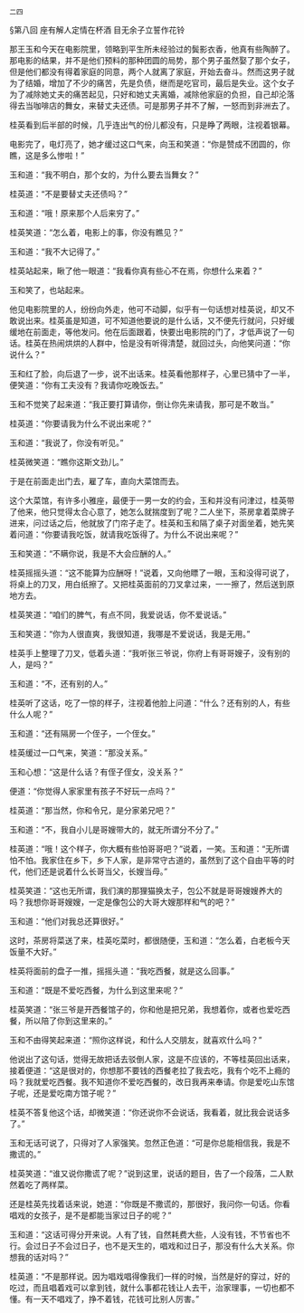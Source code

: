     二四 

   §第八回 座有解人定情在杯酒 目无余子立誓作花铃

   那王玉和今天在电影院里，领略到平生所未经验过的鬓影衣香，他真有些陶醉了。那电影的结果，并不是他们预料的那种团圆的局势，那个男子虽然娶了那个女子，但是他们都没有得着家庭的同意，两个人就离了家庭，开始去奋斗。然而这男子就为了结婚，增加了不少的痛苦，先是负债，继而是吃官司，最后是失业。这个女子为了减除她丈夫的痛苦起见，只好和她丈夫离婚，减除他家庭的负担，自己却沦落得去当咖啡店的舞女，来替丈夫还债。可是那男子并不了解，一怒而到非洲去了。

   桂英看到后半部的时候，几乎连出气的份儿都没有，只是睁了两眼，注视着银幕。

   电影完了，电灯亮了，她才缓过这口气来，向玉和笑道：“你是赞成不团圆的，你瞧，这是多么惨啦！”

   玉和道：“我不明白，那个女的，为什么要去当舞女？”

   桂英道：“不是要替丈夫还债吗？”

   玉和道：“哦！原来那个人后来穷了。”

   桂英笑道：“怎么着，电影上的事，你没有瞧见？”

   玉和道：“我不大记得了。”

   桂英站起来，瞅了他一眼道：“我看你真有些心不在焉，你想什么来着？”

   玉和笑了，也站起来。

   他见电影院里的人，纷纷向外走，他可不动脚，似乎有一句话想对桂英说，却又不敢说出来。桂英虽是知道，可不知道他要说的是什么话，又不便先行就问，只好缓缓地在前面走，等他发问。他在后面跟着，快要出电影院的门了，才低声说了一句话。桂英在热闹烘烘的人群中，恰是没有听得清楚，就回过头，向他笑问道：“你说什么？”

   玉和红了脸，向后退了一步，说不出话来。桂英看他那样子，心里已猜中了一半，便笑道：“你有工夫没有？我请你吃晚饭去。”

   玉和不觉笑了起来道：“我正要打算请你，倒让你先来请我，那可是不敢当。”

   桂英道：“你要请我为什么不说出来呢？”

   玉和道：“我说了，你没有听见。”

   桂英微笑道：“瞧你这斯文劲儿。”

   于是在前面走出门去，雇了车，直向大菜馆而去。

   这个大菜馆，有许多小雅座，最便于一男一女的约会，玉和并没有问津过，桂英带了他来，他只觉得太合心意了，她怎么就揣度到了呢？二人坐下，茶房拿着菜牌子进来，问过话之后，他就放了门帘子走了。桂英和玉和隔了桌子对面坐着，她先笑着问道：“你要请我吃饭，就请我吃饭得了。为什么不说出来呢？”

   玉和笑道：“不瞒你说，我是不大会应酬的人。”

   桂英摇摇头道：“这不能算为应酬呀！”说着，又向他瞟了一眼，玉和没得可说了，将桌上的刀叉，用白纸擦了。又把桂英面前的刀叉拿过来，一一擦了，然后送到原地方去。

   桂英笑道：“咱们的脾气，有点不同，我爱说话，你不爱说话。”

   玉和笑道：“你为人很直爽，我很知道，我哪是不爱说话，我是无用。”

   桂英手上整理了刀叉，低着头道：“我听张三爷说，你府上有哥哥嫂子，没有别的人，是吗？”

   玉和道：“不，还有别的人。”

   桂英听了这话，吃了一惊的样子，注视着他脸上问道：“什么？还有别的人，有些什么人呢？”

   玉和道：“还有隔房一个侄子，一个侄女。”

   桂英缓过一口气来，笑道：“那没关系。”

   玉和心想：“这是什么话？有侄子侄女，没关系？”

   便道：“你觉得人家家里有孩子不好玩一点吗？”

   桂英道：“那当然，你和令兄，是分家弟兄吧？”

   玉和道：“不，我自小儿是哥嫂带大的，就无所谓分不分了。”

   桂英道：“哦！这个样子，你大概有些怕哥哥吧？”说着，一笑。玉和道：“无所谓怕不怕。我家住在乡下，乡下人家，是非常守古道的，虽然到了这个自由平等的时代，他们还是说着什么长哥当父，长嫂当母。”

   桂英笑道：“这也无所谓，我们演的那狸猫换太子，包公不就是哥哥嫂嫂养大的吗？我想你哥哥嫂嫂，一定是像包公的大哥大嫂那样和气的吧？”

   玉和道：“他们对我总还算很好。”

   这时，茶房将菜送了来，桂英吃菜时，都很随便，玉和道：“怎么着，白老板今天饭量不大好。”

   桂英将面前的盘子一推，摇摇头道：“我吃西餐，就是这么回事。”

   玉和道：“既是不爱吃西餐，为什么到这里来呢？”

   桂英笑道：“张三爷是开西餐馆子的，你和他是把兄弟，我想着你，或者也爱吃西餐，所以陪了你到这里来的。”

   玉和不由得笑起来道：“照你这样说，和什么人交朋友，就喜欢什么吗？”

   他说出了这句话，觉得无故把话去驳倒人家，这是不应该的，不等桂英回出话来，接着便道：“这是很对的，你想那不要钱的西餐老拉了我去吃，我有个吃不上瘾的吗？我就爱吃西餐。我不知道你不爱吃西餐的，改日我再来奉请。你是爱吃山东馆子呢，还是爱吃南方馆子呢？”

   桂英不答复他这个话，却微笑道：“你还说你不会说话，我看着，就比我会说话多了。”

   玉和无话可说了，只得对了人家强笑。忽然正色道：“可是你总能相信我，我是不撒谎的。”

   桂英笑道：“谁又说你撒谎了呢？”说到这里，说话的题目，告了一个段落，二人默然着吃了两样菜。

   还是桂英先找着话来说，她道：“你既是不撒谎的，那很好，我问你一句话。你看唱戏的女孩子，是不是都能当家过日子的呢？”

   玉和道：“这话可得分开来说。人有了钱，自然耗费大些，人没有钱，不节省也不行。会过日子不会过日子，也不是天生的，唱戏和过日子，那没有什么大关系。你想我的话对吗？”

   桂英道：“不是那样说。因为唱戏唱得像我们一样的时候，当然是好的穿过，好的吃过，而且唱着戏可以拿到钱，就什么事都花钱让人去干，治家理事，一切也都不懂。有一天不唱戏了，挣不着钱，花钱可比别人厉害。”

